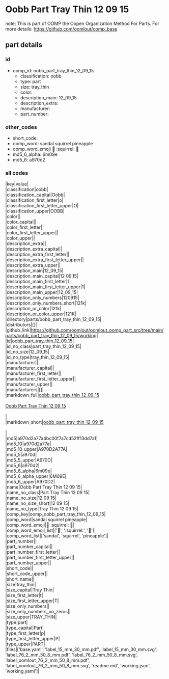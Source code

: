 # Oobb Part Tray Thin 12 09 15  

note: This is part of OOMP the Oopen Organization Method For Parts. For more details: https://github.com/oomlout/oomp_base

##  part details





### id
* oomp_id: oobb_part_tray_thin_12_09_15
  * classification: oobb
  * type: part
  * size: tray_thin
  * color: 
  * description_main: 12_09_15
  * description_extra: 
  * manufacturer: 
  * part_number: 

### other_codes
* short_code: 
* oomp_word: sandal squirrel pineapple
* oomp_word_emoji :sandal: :squirrel: :pineapple:
* md5_6_alpha: 6m09e
* md5_6: a970d2

### all codes 
|key|value|  
|classification|oobb|  
|classification_capital|Oobb|  
|classification_first_letter|o|  
|classification_first_letter_upper|O|  
|classification_upper|OOBB|  
|color||  
|color_capital||  
|color_first_letter||  
|color_first_letter_upper||  
|color_upper||  
|description_extra||  
|description_extra_capital||  
|description_extra_first_letter||  
|description_extra_first_letter_upper||  
|description_extra_upper||  
|description_main|12_09_15|  
|description_main_capital|12 09.15|  
|description_main_first_letter|1|  
|description_main_first_letter_upper|1|  
|description_main_upper|12_09_15|  
|description_only_numbers|120915|  
|description_only_numbers_short|121k|  
|description_or_color|121k|  
|description_or_color_upper|121K|  
|directory|parts/oobb_part_tray_thin_12_09_15|  
|distributors|[]|  
|github_link|https://github.com/oomlout/oomlout_oomp_part_src/tree/main/parts/oobb_part_tray_thin_12_09_15/working|  
|id|oobb_part_tray_thin_12_09_15|  
|id_no_class|part_tray_thin_12_09_15|  
|id_no_size|12_09_15|  
|id_no_type|tray_thin_12_09_15|  
|manufacturer||  
|manufacturer_capital||  
|manufacturer_first_letter||  
|manufacturer_first_letter_upper||  
|manufacturer_upper||  
|manufacturers|[]|  
|markdown_full|[oobb_part_tray_thin_12_09_15](https://github.com/oomlout/oomlout_oomp_part_src/tree/main/parts/oobb_part_tray_thin_12_09_15/working)<br>[](https://github.com/oomlout/oomlout_oomp_part_src/tree/main/parts/oobb_part_tray_thin_12_09_15/working)<br>[Oobb Part Tray Thin 12 09 15](https://github.com/oomlout/oomlout_oomp_part_src/tree/main/parts/oobb_part_tray_thin_12_09_15/working)<br><br>|  
|markdown_short|[oobb_part_tray_thin_12_09_15](https://github.com/oomlout/oomlout_oomp_part_src/tree/main/parts/oobb_part_tray_thin_12_09_15/working)<br><br>|  
|md5|a970d2a77a4bc00f7a7cd52ff13dd7a1|  
|md5_10|a970d2a77a|  
|md5_10_upper|A970D2A77A|  
|md5_5|a970d|  
|md5_5_upper|A970D|  
|md5_6|a970d2|  
|md5_6_alpha|6m09e|  
|md5_6_alpha_upper|6M09E|  
|md5_6_upper|A970D2|  
|name|Oobb Part Tray Thin 12 09 15|  
|name_no_class|Part Tray Thin 12 09 15|  
|name_no_size|12 09 15|  
|name_no_size_short|12 09 15|  
|name_no_type|Tray Thin 12 09 15|  
|oomp_key|oomp_oobb_part_tray_thin_12_09_15|  
|oomp_word|sandal squirrel pineapple|  
|oomp_word_emoji|:sandal: :squirrel: :pineapple:|  
|oomp_word_emoji_list|[':sandal:', ':squirrel:', ':pineapple:']|  
|oomp_word_list|['sandal', 'squirrel', 'pineapple']|  
|part_number||  
|part_number_capital||  
|part_number_first_letter||  
|part_number_first_letter_upper||  
|part_number_upper||  
|short_code||  
|short_code_upper||  
|short_name||  
|size|tray_thin|  
|size_capital|Tray Thin|  
|size_first_letter|t|  
|size_first_letter_upper|T|  
|size_only_numbers||  
|size_only_numbers_no_zeros||  
|size_upper|TRAY_THIN|  
|type|part|  
|type_capital|Part|  
|type_first_letter|p|  
|type_first_letter_upper|P|  
|type_upper|PART|  
|files|['base.yaml', 'label_15_mm_30_mm.pdf', 'label_15_mm_30_mm.svg', 'label_76_2_mm_50_8_mm.pdf', 'label_76_2_mm_50_8_mm.svg', 'label_oomlout_76_2_mm_50_8_mm.pdf', 'label_oomlout_76_2_mm_50_8_mm.svg', 'readme.md', 'working.json', 'working.yaml']|  
